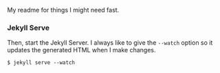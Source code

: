 My readme for things I might need fast.

### Jekyll Serve

Then, start the Jekyll Server. I always like to give the `--watch` option so it updates the generated HTML when I make changes.

```
$ jekyll serve --watch
```